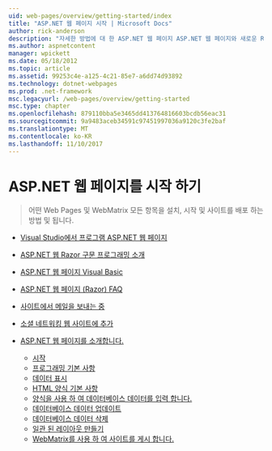 ```yaml
---
uid: web-pages/overview/getting-started/index
title: "ASP.NET 웹 페이지 시작 | Microsoft Docs"
author: rick-anderson
description: "자세한 방법에 대 한 ASP.NET 웹 페이지 ASP.NET 웹 페이지와 새로운 Razor 구문은 서버 코드 HTML t로 결합 하는 빠르고 쉬우며 간편한 방법을 제공..."
ms.author: aspnetcontent
manager: wpickett
ms.date: 05/18/2012
ms.topic: article
ms.assetid: 99253c4e-a125-4c21-85e7-a6dd74d93892
ms.technology: dotnet-webpages
ms.prod: .net-framework
msc.legacyurl: /web-pages/overview/getting-started
msc.type: chapter
ms.openlocfilehash: 879110bba5e3465dd413764816603bcdb56eac31
ms.sourcegitcommit: 9a9483aceb34591c97451997036a9120c3fe2baf
ms.translationtype: MT
ms.contentlocale: ko-KR
ms.lasthandoff: 11/10/2017
---
```

<a name="getting-started-with-aspnet-web-pages"></a>ASP.NET 웹 페이지를 시작 하기
====================
> 어떤 Web Pages 및 WebMatrix 모든 항목을 설치, 시작 및 사이트를 배포 하는 방법 및 됩니다.


- [Visual Studio에서 프로그램 ASP.NET 웹 페이지](program-asp-net-web-pages-in-visual-studio.md)
- [ASP.NET 웹 Razor 구문 프로그래밍 소개](introducing-razor-syntax-c.md)
- [ASP.NET 웹 페이지 Visual Basic](introducing-razor-syntax-vb.md)
- [ASP.NET 웹 페이지 (Razor) FAQ](aspnet-web-pages-razor-faq.md)
- [사이트에서 메일을 보내는 중](11-adding-email-to-your-web-site.md)
- [소셜 네트워킹 웹 사이트에 추가](13-adding-social-networking-to-your-web-site.md)
- [ASP.NET 웹 페이지를 소개합니다.](introducing-aspnet-web-pages-2/index.md)

    - [시작](introducing-aspnet-web-pages-2/getting-started.md)
    - [프로그래밍 기본 사항](introducing-aspnet-web-pages-2/intro-to-web-pages-programming.md)
    - [데이터 표시](introducing-aspnet-web-pages-2/displaying-data.md)
    - [HTML 양식 기본 사항](introducing-aspnet-web-pages-2/form-basics.md)
    - [양식을 사용 하 여 데이터베이스 데이터를 입력 합니다.](introducing-aspnet-web-pages-2/entering-data.md)
    - [데이터베이스 데이터 업데이트](introducing-aspnet-web-pages-2/updating-data.md)
    - [데이터베이스 데이터 삭제](introducing-aspnet-web-pages-2/deleting-data.md)
    - [일관 된 레이아웃 만들기](introducing-aspnet-web-pages-2/layouts.md)
    - [WebMatrix를 사용 하 여 사이트를 게시 합니다.](introducing-aspnet-web-pages-2/publishing.md)
